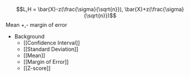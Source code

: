 $$L,H = \bar{X}-z(\frac{\sigma}{\sqrt{n}}), \bar{X}+z(\frac{\sigma}{\sqrt{n}})$$
Mean +,- margin of error

* Background
	* [[Confidence Interval]]
	* [[Standard Deviation]]
	* [[Mean]]
	* [[Margin of Error]]
	* [[Z-score]]